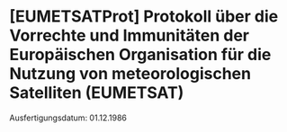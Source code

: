 # [EUMETSATProt] Protokoll über die Vorrechte und Immunitäten der Europäischen Organisation für die Nutzung von meteorologischen Satelliten (EUMETSAT)

Ausfertigungsdatum: 01.12.1986

 
